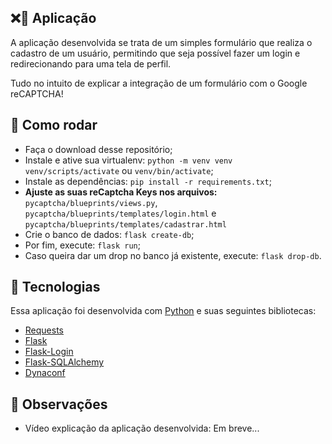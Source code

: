 ##  ❌🤖 Aplicação

<p>A aplicação desenvolvida se trata de um simples formulário que realiza o cadastro de um usuário, permitindo que seja possível fazer um login e redirecionando para uma tela de perfil.</p>
<p>Tudo no intuito de explicar a integração de um formulário com o Google reCAPTCHA!</p>

## 🤔 Como rodar

- Faça o download desse repositório;
- Instale e ative sua virtualenv: `python -m venv venv`  `venv/scripts/activate` ou `venv/bin/activate`;
- Instale as dependências: `pip install -r requirements.txt`;
- <b>Ajuste as suas reCaptcha Keys nos arquivos:</b> `pycaptcha/blueprints/views.py`, `pycaptcha/blueprints/templates/login.html` e `pycaptcha/blueprints/templates/cadastrar.html`
- Crie o banco de dados: `flask create-db`;
- Por fim, execute: `flask run`;
- Caso queira dar um drop no banco já existente, execute: `flask drop-db`.

## 🧰 Tecnologias

Essa aplicação foi desenvolvida com [Python](https://docs.python.org/pt-br/3/index.html) e suas seguintes bibliotecas:

- [Requests](https://requests.readthedocs.io/en/latest/)
- [Flask](https://flask.palletsprojects.com/en/1.1.x/)
- [Flask-Login](https://flask-login.readthedocs.io/en/latest/)
- [Flask-SQLAlchemy](https://flask-sqlalchemy.palletsprojects.com/en/2.x/)
- [Dynaconf](https://dynaconf.readthedocs.io/en/latest/)

## 📝 Observações

- Vídeo explicação da aplicação desenvolvida: Em breve...
